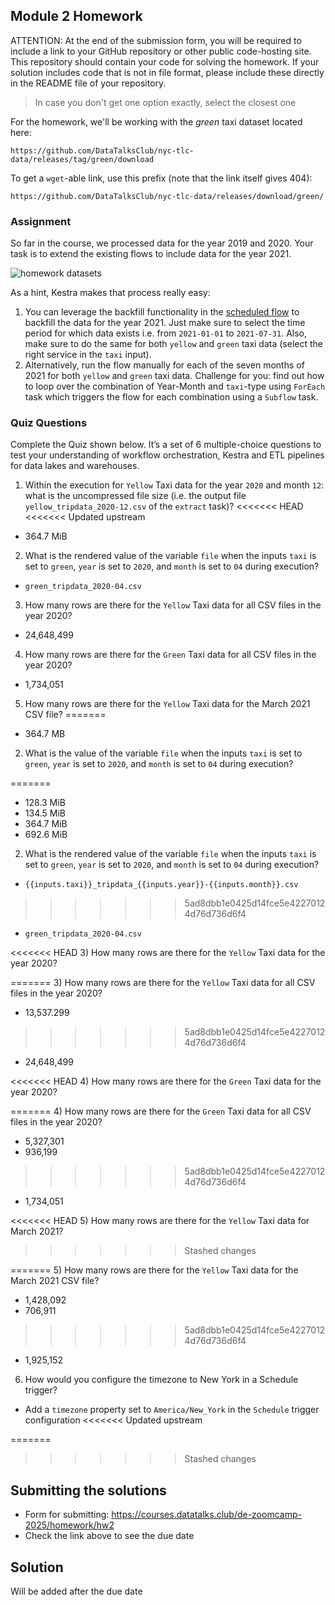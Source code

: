 ## Module 2 Homework

ATTENTION: At the end of the submission form, you will be required to include a link to your GitHub repository or other public code-hosting site. This repository should contain your code for solving the homework. If your solution includes code that is not in file format, please include these directly in the README file of your repository.

> In case you don't get one option exactly, select the closest one 

For the homework, we'll be working with the _green_ taxi dataset located here:

`https://github.com/DataTalksClub/nyc-tlc-data/releases/tag/green/download`

To get a `wget`-able link, use this prefix (note that the link itself gives 404):

`https://github.com/DataTalksClub/nyc-tlc-data/releases/download/green/`

### Assignment

So far in the course, we processed data for the year 2019 and 2020. Your task is to extend the existing flows to include data for the year 2021.

![homework datasets](../../../02-workflow-orchestration/images/homework.png)

As a hint, Kestra makes that process really easy:
1. You can leverage the backfill functionality in the [scheduled flow](../../../02-workflow-orchestration/flows/06_gcp_taxi_scheduled.yaml) to backfill the data for the year 2021. Just make sure to select the time period for which data exists i.e. from `2021-01-01` to `2021-07-31`. Also, make sure to do the same for both `yellow` and `green` taxi data (select the right service in the `taxi` input).
2. Alternatively, run the flow manually for each of the seven months of 2021 for both `yellow` and `green` taxi data. Challenge for you: find out how to loop over the combination of Year-Month and `taxi`-type using `ForEach` task which triggers the flow for each combination using a `Subflow` task.

### Quiz Questions

Complete the Quiz shown below. It’s a set of 6 multiple-choice questions to test your understanding of workflow orchestration, Kestra and ETL pipelines for data lakes and warehouses.

1) Within the execution for `Yellow` Taxi data for the year `2020` and month `12`: what is the uncompressed file size (i.e. the output file `yellow_tripdata_2020-12.csv` of the `extract` task)?
<<<<<<< HEAD
<<<<<<< Updated upstream

- 364.7 MiB


2) What is the rendered value of the variable `file` when the inputs `taxi` is set to `green`, `year` is set to `2020`, and `month` is set to `04` during execution?

- `green_tripdata_2020-04.csv`


3) How many rows are there for the `Yellow` Taxi data for all CSV files in the year 2020?

- 24,648,499


4) How many rows are there for the `Green` Taxi data for all CSV files in the year 2020?

- 1,734,051


5) How many rows are there for the `Yellow` Taxi data for the March 2021 CSV file?
=======

- 364.7 MB


2) What is the value of the variable `file` when the inputs `taxi` is set to `green`, `year` is set to `2020`, and `month` is set to `04` during execution?

=======
- 128.3 MiB
- 134.5 MiB
- 364.7 MiB
- 692.6 MiB

2) What is the rendered value of the variable `file` when the inputs `taxi` is set to `green`, `year` is set to `2020`, and `month` is set to `04` during execution?
- `{{inputs.taxi}}_tripdata_{{inputs.year}}-{{inputs.month}}.csv` 
>>>>>>> 5ad8dbb1e0425d14fce5e42270124d76d736d6f4
- `green_tripdata_2020-04.csv`


<<<<<<< HEAD
3) How many rows are there for the `Yellow` Taxi data for the year 2020?

=======
3) How many rows are there for the `Yellow` Taxi data for all CSV files in the year 2020?
- 13,537.299
>>>>>>> 5ad8dbb1e0425d14fce5e42270124d76d736d6f4
- 24,648,499


<<<<<<< HEAD
4) How many rows are there for the `Green` Taxi data for the year 2020?

=======
4) How many rows are there for the `Green` Taxi data for all CSV files in the year 2020?
- 5,327,301
- 936,199
>>>>>>> 5ad8dbb1e0425d14fce5e42270124d76d736d6f4
- 1,734,051


<<<<<<< HEAD
5) How many rows are there for the `Yellow` Taxi data for March 2021?
>>>>>>> Stashed changes

=======
5) How many rows are there for the `Yellow` Taxi data for the March 2021 CSV file?
- 1,428,092
- 706,911
>>>>>>> 5ad8dbb1e0425d14fce5e42270124d76d736d6f4
- 1,925,152


6) How would you configure the timezone to New York in a Schedule trigger?

- Add a `timezone` property set to `America/New_York` in the `Schedule` trigger configuration
<<<<<<< Updated upstream

=======
 
>>>>>>> Stashed changes


## Submitting the solutions

* Form for submitting: https://courses.datatalks.club/de-zoomcamp-2025/homework/hw2
* Check the link above to see the due date

## Solution

Will be added after the due date

